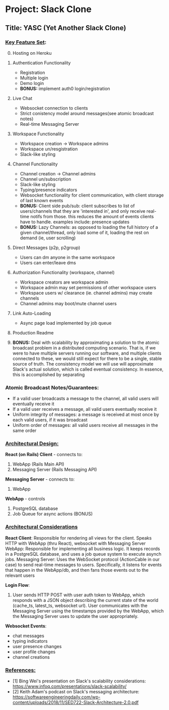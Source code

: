 # Project: Slack Clone

## Title: YASC (Yet Another Slack Clone)

### <u>Key Feature Set</u>:

0. Hosting on Heroku

1. Authentication Functionality
	- Registration
	- Multiple login
	- Demo login
	- __BONUS:__ implement auth0 login/registration

2. Live Chat
	- Websocket connection to clients
	- Strict conistency model around messages(see atomic broadcast notes)
	- Real-time Messaging Server 

3. Workspace Functionality
	- Workspace creation -> Workspace admins
	- Workspace un/resgistration
	- Slack-like styling

4. Channel Functionality
	- Channel creation -> Channel admins
	- Channel un/subscription
	- Slack-like styling
	- Typing/presence indicators
	- Websocket functionality for client communication, with client storage of last known events
	- __BONUS:__ Client side pub/sub: client subscribes to list of users/channels that they are 'interested in', and only receive real-time notifs from those. this reduces the amount of events clients have to handle. examples include: presence updates
	- __BONUS:__ Lazy Channels: as opposed to loading the full history of a given channel/thread, only load some of it, loading the rest on demand (ie, user scrolling)

5. Direct Messages (p2p, p2group)
	- Users can dm anyone in the same workspace
	- Users can enter/leave dms

6. Authorization Functionality (workspace, channel)
	- Workspace creators are workspace admin
	- Workspace admin may set permissions of other workspace users
	- Workspace users w/ clearance (ie. channel admins) may create channels
	- Channel admins may boot/mute channel users

7. Link Auto-Loading
	- Async page load implemented by job queue

8. Production Readme

9. __BONUS:__ Deal with scalability by approximating a solution to the atomic broadcast problem in a distributed computing scenario. That is, if we were to have multiple servers running our software, and multiple clients connected to these, we would still expect for there to be a single, stable source of truth. The consistency model we will use will approximate Slack's actual solution, which is called eventual consistency. In essence, this is accomplished by separating 

### Atomic Broadcast Notes/Guarantees: 
- If a valid user broadcasts a message to the channel, all valid users will eventually receive it
- If a valid user receives a message, all valid users eventually receive it
- Uniform integrity of messages: a message is received at most once by each valid users, if it was broadcast
- Uniform order of messages: all valid users receive all messages in the same order

### <u>Architectural Design:</u>

**React (on Rails) Client** - connects to:
1. WebApp (Rails Main API)
2. Messaging Server (Rails Messaging API)

**Messaging Server** - connects to:
1. WebApp

**WebApp** - controls
1. PostgreSQL database
2. Job Queue for async actions (BONUS)

### <u>Architectural Considerations</u>

**React Client**: Responsible for rendering all views for the client. Speaks HTTP with WebApp (thru React), websocket with Messaging Server
WebApp: Responsible for implementing all business logic. It keeps records in a PostgreSQL database, and uses a job queue system to execute asynch jobs.
Messaging Server: Uses the WebSocket protocol (ActionCable in our case) to send real-time messages to users. Specifically, it listens for events that happen in the WebApp/db, and then fans those events out to the relevant users

**Login Flow**:
1. User sends HTTP POST with user auth token to WebApp, which responds with a JSON object describing the current state of the world (cache_ts, latest_ts, websocket url). User communicates with the Messaging Server using the timestamps provided by the WebApp, which the Messaging Server uses to update the user appropriately.

**Websocket Events**:
- chat messages
- typing indicators
- user presence changes
- user profile changes
- channel creations

### <u>References:</u>
- [1] Bing Wei's presentation on Slack's scalability considerations:
https://www.infoq.com/presentations/slack-scalability/
- [2] Keith Adam's podcast on Slack's messaging architecture:
https://softwareengineeringdaily.com/wp-content/uploads/2018/11/SED722-Slack-Architecture-2.0.pdf